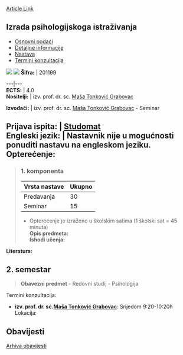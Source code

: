 [Article Link](https://www.fhs.hr/predmet/ipi_b)

## Izrada psihologijskoga istraživanja
  * [Osnovni podaci](https://www.fhs.hr/predmet/ipi_b#v1id-904823_806608_1_0 "Osnovni podaci")
  * [Detaljne informacije](https://www.fhs.hr/predmet/ipi_b#v1id-904823_806608_1_1 "Detaljne informacije")
  * [Nastava](https://www.fhs.hr/predmet/ipi_b#v1id-904823_806608_1_2 "Nastava")
  * [Termini konzultacija](https://www.fhs.hr/predmet/ipi_b#v1id-904823_806608_1_3 "Termini konzultacija")


[![](https://www.fhs.hr/img/flags/gif/hr.gif)](https://www.fhs.hr/predmet/ipi_b) [![](https://www.fhs.hr/img/flags/gif/gb.gif)](https://www.fhs.hr/en/course/dopr)
**Šifra:** |  201199  
  
---|---  
**ECTS:** |  4.0   
**Nositelji:** |  izv. prof. dr. sc. [Maša Tonković Grabovac](https://www.fhs.hr/djelatnik/masa.tonkovic_grabovac)   
  
**Izvođači:** |  izv. prof. dr. sc. [Maša Tonković Grabovac](https://www.fhs.hr/djelatnik/masa.tonkovic_grabovac) - Seminar  
  
**Prijava ispita:** |  [Studomat](http://www.isvu.hr/studomat)  
**Engleski jezik:** |  Nastavnik nije u mogućnosti ponuditi nastavu na engleskom jeziku.   
**Opterećenje:**  
---  
> ### 1. komponenta
> | Vrsta nastave | Ukupno  
> ---|---  
> Predavanja | 30  
> Seminar | 15  
> * Opterećenje je izraženo u školskim satima (1 školski sat = 45 minuta)   
**Opis predmeta:**  
> **Ishodi učenja:**  

  
**Literatura:**  

  
**2. semestar**  
---  
> **Obavezni predmet** - Redovni studij - Psihologija  
>   
Termini konzultacija: 
  * **izv. prof. dr. sc.[Maša Tonković Grabovac](https://www.fhs.hr/djelatnik/masa.tonkovic_grabovac)**: 
Srijedom 9:20-10:20h
Lokacija: 


## Obavijesti
[Arhiva obavijesti](https://www.fhs.hr/predmet/ipi_b?@=2188a#news_116065 "Arhiva obavijesti")
